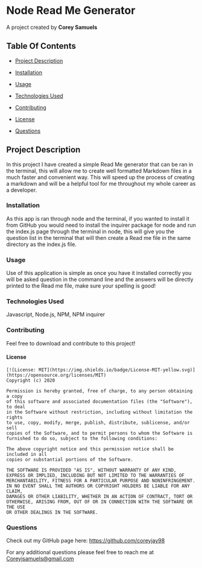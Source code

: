 # Node Read Me Generator

  A project created by **Corey Samuels**
  
  ## Table Of Contents
  
  - [Project Description](#project-description)
  
  - [Installation](#installation)
  
  - [Usage](#usage)
  
  - [Technologies Used](#technologies-used)
  
  - [Contributing](#contributing)
  
  - [License](#license)
  
  - [Questions](#questions)
  
  ## Project Description
  In this project I have created a simple Read Me generator that can be ran in the terminal, this will allow me to create well formatted Markdown files in a much faster and convenient way. This will speed up the process of creating a markdown and will be a helpful tool for me throughout my whole career as a developer.

  ### Installation
  As this app is ran through node and the terminal, if you wanted to install it from GitHub you would need to install the inquirer package for node and run the index.js page through the terminal in node, this will give you the question list in the terminal that will then create a Read me file in the same directory as the index.js file.

  ### Usage
  Use of this application is simple as once you have it installed correctly you will be asked question in the command line and the answers will be directly printed to the Read me file, make sure your spelling is good!

  ### Technologies Used
  Javascript, Node.js, NPM, NPM inquirer

  ### Contributing
  Feel free to download and contribute to this project!

  #### License
  
    [![License: MIT](https://img.shields.io/badge/License-MIT-yellow.svg)](https://opensource.org/licenses/MIT)
    Copyright (c) 2020
    
    Permission is hereby granted, free of charge, to any person obtaining a copy
    of this software and associated documentation files (the "Software"), to deal
    in the Software without restriction, including without limitation the rights
    to use, copy, modify, merge, publish, distribute, sublicense, and/or sell
    copies of the Software, and to permit persons to whom the Software is
    furnished to do so, subject to the following conditions:
    
    The above copyright notice and this permission notice shall be included in all
    copies or substantial portions of the Software.
    
    THE SOFTWARE IS PROVIDED "AS IS", WITHOUT WARRANTY OF ANY KIND,
    EXPRESS OR IMPLIED, INCLUDING BUT NOT LIMITED TO THE WARRANTIES OF
    MERCHANTABILITY, FITNESS FOR A PARTICULAR PURPOSE AND NONINFRINGEMENT.
    IN NO EVENT SHALL THE AUTHORS OR COPYRIGHT HOLDERS BE LIABLE FOR ANY CLAIM,
    DAMAGES OR OTHER LIABILITY, WHETHER IN AN ACTION OF CONTRACT, TORT OR
    OTHERWISE, ARISING FROM, OUT OF OR IN CONNECTION WITH THE SOFTWARE OR THE USE
    OR OTHER DEALINGS IN THE SOFTWARE.

  ### Questions

  Check out my GitHub page here: https://github.com/coreyjay98
  
  For any additional questions please feel free to reach me at Coreyjsamuels@gmail.com
  